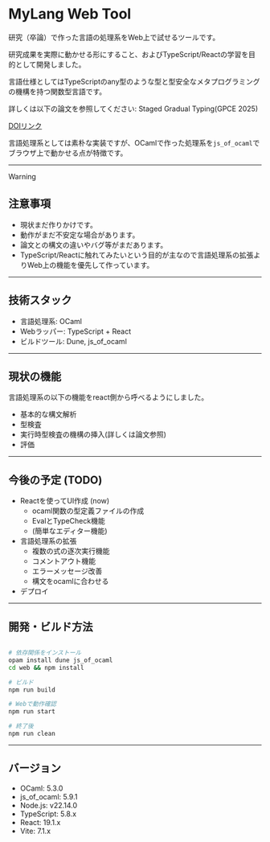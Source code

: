 # MyLang Web Tool

研究（卒論）で作った言語の処理系をWeb上で試せるツールです。

研究成果を実際に動かせる形にすること、およびTypeScript/Reactの学習を目的として開発しました。

言語仕様としてはTypeScriptのany型のような型と型安全なメタプログラミングの機構を持つ関数型言語です。

詳しくは以下の論文を参照してください: Staged Gradual Typing(GPCE 2025)

[DOIリンク](https://dl.acm.org/doi/10.1145/3742876.3742880)  
 
言語処理系としては素朴な実装ですが、OCamlで作った処理系を`js_of_ocaml`でブラウザ上で動かせる点が特徴です。

---
> [!WARNING]
> ## 注意事項
> - 現状まだ作りかけです。
> - 動作がまだ不安定な場合があります。
> - 論文との構文の違いやバグ等がまだあります。
> - TypeScript/Reactに触れてみたいという目的が主なので言語処理系の拡張よりWeb上の機能を優先して作っています。


---

## 技術スタック
- 言語処理系: OCaml
- Webラッパー: TypeScript + React
- ビルドツール: Dune, js_of_ocaml

---

## 現状の機能
言語処理系の以下の機能をreact側から呼べるようにしました。
- 基本的な構文解析
- 型検査
- 実行時型検査の機構の挿入(詳しくは論文参照)
- 評価

---

## 今後の予定 (TODO)
- Reactを使ってUI作成  (now)
  - ocaml関数の型定義ファイルの作成
  - EvalとTypeCheck機能
  - (簡単なエディター機能)
- 言語処理系の拡張
  - 複数の式の逐次実行機能
  - コメントアウト機能
  - エラーメッセージ改善
  - 構文をocamlに合わせる
- デプロイ

---

## 開発・ビルド方法
```bash

# 依存関係をインストール
opam install dune js_of_ocaml
cd web && npm install

# ビルド
npm run build

# Webで動作確認
npm run start

# 終了後
npm run clean
```

---

## バージョン

- OCaml: 5.3.0
- js_of_ocaml: 5.9.1
- Node.js: v22.14.0
- TypeScript: 5.8.x
- React: 19.1.x
- Vite: 7.1.x

